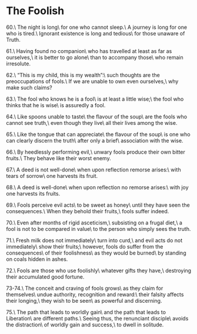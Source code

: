 The Foolish
===========

60.\\
The night is long\\
for one who cannot sleep.\\
A journey is long for one who is tired.\\
Ignorant existence is long and tedious\\
for those unaware of Truth.

61.\\
Having found no companion\\
who has travelled at least as far as ourselves,\\
it is better to go alone\\
than to accompany those\\
who remain irresolute.

62.\\
“This is my child, this is my wealth”:\\
such thoughts are the preoccupations of fools.\\
If we are unable to own even ourselves,\\
why make such claims?

63.\\
The fool who knows he is a fool\\
is at least a little wise;\\
the fool who thinks that he is wise\\
is assuredly a fool.

64.\\
Like spoons unable to taste\\
the flavour of the soup\\
are the fools who cannot see truth,\\
even though they live\\
all their lives among the wise.

65.\\
Like the tongue that can appreciate\\
the flavour of the soup\\
is one who can clearly discern the truth\\
after only a brief\\
association with the wise.

66.\\
By heedlessly performing evil,\\
unwary fools produce their own bitter fruits.\\
They behave like their worst enemy.

67.\\
A deed is not well-done\\
when upon reflection remorse arises:\\
with tears of sorrow\\
one harvests its fruit.

68.\\
A deed is well-done\\
when upon reflection no remorse arises:\\
with joy one harvests its fruits.

69.\\
Fools perceive evil acts\\
to be sweet as honey\\
until they have seen the consequences.\\
When they behold their fruits,\\
fools suffer indeed.

70.\\
Even after months of rigid asceticism,\\
subsisting on a frugal diet,\\
a fool is not to be compared in value\\
to the person who simply sees the truth.

71.\\
Fresh milk does not immediately\\
turn into curd,\\
and evil acts do not immediately\\
show their fruits;\\
however, fools do suffer from the consequences\\
of their foolishness\\
as they would be burned\\
by standing on coals hidden in ashes.

72.\\
Fools are those who use foolishly\\
whatever gifts they have,\\
destroying their accumulated good fortune.

73-74.\\
The conceit and craving of fools grows\\
as they claim for themselves\\
undue authority, recognition and reward:\\
their falsity affects their longing,\\
they wish to be seen\\
as powerful and discerning.

75.\\
The path that leads to worldly gain\\
and the path that leads to Liberation\\
are different paths.\\
Seeing thus, the renunciant disciple\\
avoids the distraction\\
of worldly gain and success,\\
to dwell in solitude.
